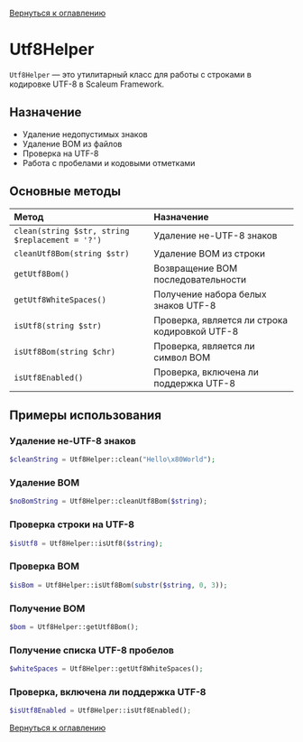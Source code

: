 [Вернуться к оглавлению](../index.md)
# Utf8Helper

`Utf8Helper` — это утилитарный класс для работы с строками в кодировке UTF-8 в Scaleum Framework.

## Назначение

- Удаление недопустимых знаков
- Удаление BOM из файлов
- Проверка на UTF-8
- Работа с пробелами и кодовыми отметками

## Основные методы

| Метод | Назначение |
|:------|:-----------|
| `clean(string $str, string $replacement = '?')` | Удаление не-UTF-8 знаков |
| `cleanUtf8Bom(string $str)` | Удаление BOM из строки |
| `getUtf8Bom()` | Возвращение BOM последовательности |
| `getUtf8WhiteSpaces()` | Получение набора белых знаков UTF-8 |
| `isUtf8(string $str)` | Проверка, является ли строка кодировкой UTF-8 |
| `isUtf8Bom(string $chr)` | Проверка, является ли символ BOM |
| `isUtf8Enabled()` | Проверка, включена ли поддержка UTF-8 |

## Примеры использования

### Удаление не-UTF-8 знаков

```php
$cleanString = Utf8Helper::clean("Hello\x80World");
```

### Удаление BOM

```php
$noBomString = Utf8Helper::cleanUtf8Bom($string);
```

### Проверка строки на UTF-8

```php
$isUtf8 = Utf8Helper::isUtf8($string);
```

### Проверка BOM

```php
$isBom = Utf8Helper::isUtf8Bom(substr($string, 0, 3));
```

### Получение BOM

```php
$bom = Utf8Helper::getUtf8Bom();
```

### Получение списка UTF-8 пробелов

```php
$whiteSpaces = Utf8Helper::getUtf8WhiteSpaces();
```

### Проверка, включена ли поддержка UTF-8

```php
$isUtf8Enabled = Utf8Helper::isUtf8Enabled();
```
[Вернуться к оглавлению](../index.md)